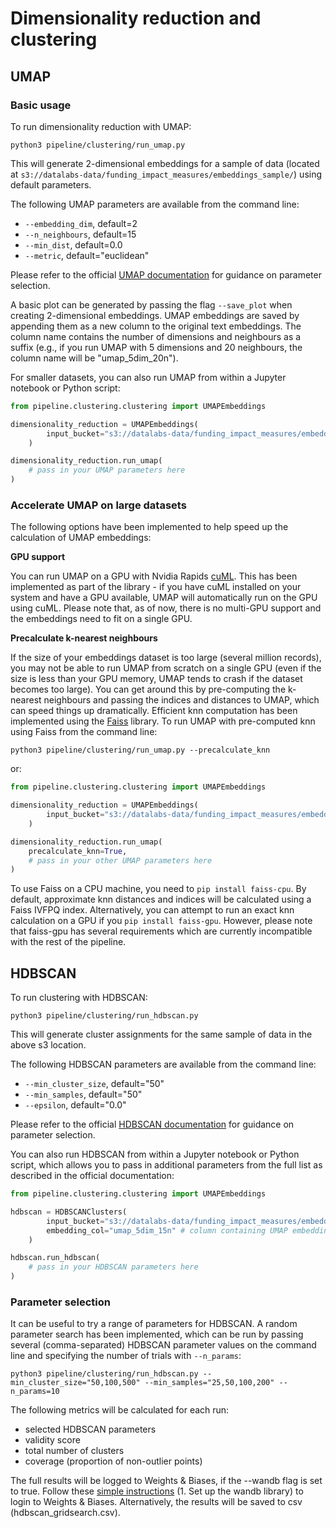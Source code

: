 # Dimensionality reduction and clustering

## UMAP

### Basic usage

To run dimensionality reduction with UMAP:
```
python3 pipeline/clustering/run_umap.py
```
This will generate 2-dimensional embeddings for a sample of data (located at `s3://datalabs-data/funding_impact_measures/embeddings_sample/`) using default parameters.

The following UMAP parameters are available from the command line:
* `--embedding_dim`, default=2
* `--n_neighbours`, default=15
* `--min_dist`, default=0.0
* `--metric`, default="euclidean"

Please refer to the official [UMAP documentation](https://https://umap-learn.readthedocs.io/en/latest/parameters.html) for guidance on parameter selection.

A basic plot can be generated by passing the flag `--save_plot` when creating 2-dimensional embeddings. UMAP embeddings are saved by appending them as a new column to the original text embeddings. The column name contains the number of dimensions and neighbours as a suffix (e.g., if you run UMAP with 5 dimensions and 20 neighbours, the column name will be "umap_5dim_20n").

For smaller datasets, you can also run UMAP from within a Jupyter notebook or Python script:
```python
from pipeline.clustering.clustering import UMAPEmbeddings

dimensionality_reduction = UMAPEmbeddings(
        input_bucket="s3://datalabs-data/funding_impact_measures/embeddings_sample/"
    )

dimensionality_reduction.run_umap(
    # pass in your UMAP parameters here
)
```

### Accelerate UMAP on large datasets

The following options have been implemented to help speed up the calculation of UMAP embeddings:

**GPU support**

You can run UMAP on a GPU with Nvidia Rapids [cuML](https://docs.rapids.ai/api/cuml/stable/). This has been implemented as part of the library - if you have cuML installed on your system and have a GPU available, UMAP will automatically run on the GPU using cuML. Please note that, as of now, there is no multi-GPU support and the embeddings need to fit on a single GPU.

**Precalculate k-nearest neighbours**

If the size of your embeddings dataset is too large (several million records), you may not be able to run UMAP from scratch on a single GPU (even if the size is less than your GPU memory, UMAP tends to crash if the dataset becomes too large). You can get around this by pre-computing the k-nearest neighbours and passing the indices and distances to UMAP, which can speed things up dramatically. Efficient knn computation has been implemented using the [Faiss](https://ai.meta.com/tools/faiss/) library. To run UMAP with pre-computed knn using Faiss from the command line:
```
python3 pipeline/clustering/run_umap.py --precalculate_knn
```
or:
```python
from pipeline.clustering.clustering import UMAPEmbeddings

dimensionality_reduction = UMAPEmbeddings(
        input_bucket="s3://datalabs-data/funding_impact_measures/embeddings_sample/" # s3 path to your embeddings
    )

dimensionality_reduction.run_umap(
    precalculate_knn=True,
    # pass in your other UMAP parameters here
)
```

To use Faiss on a CPU machine, you need to `pip install faiss-cpu`. By default, approximate knn distances and indices will be calculated using a Faiss IVFPQ index. Alternatively, you can attempt to run an exact knn calculation on a GPU if you `pip install faiss-gpu`. However, please note that faiss-gpu has several requirements which are currently incompatible with the rest of the pipeline.

## HDBSCAN

To run clustering with HDBSCAN:
```
python3 pipeline/clustering/run_hdbscan.py
```
This will generate cluster assignments for the same sample of data in the above s3 location.

The following HDBSCAN parameters are available from the command line:
* `--min_cluster_size`, default="50"
* `--min_samples`, default="50"
* `--epsilon`, default="0.0"

Please refer to the official [HDBSCAN documentation](https://hdbscan.readthedocs.io/en/latest/how_hdbscan_works.html) for guidance on parameter selection.

You can also run HDBSCAN from within a Jupyter notebook or Python script, which allows you to pass in additional parameters from the full list as described in the official documentation:

```python
from pipeline.clustering.clustering import UMAPEmbeddings

hdbscan = HDBSCANClusters(
        input_bucket="s3://datalabs-data/funding_impact_measures/embeddings_sample/", # s3 path to your embeddings
        embedding_col="umap_5dim_15n" # column containing UMAP embeddings
    )

hdbscan.run_hdbscan(
    # pass in your HDBSCAN parameters here
)
```

### Parameter selection
It can be useful to try a range of parameters for HDBSCAN. A random parameter search has been implemented, which can be run by passing several (comma-separated) HDBSCAN parameter values on the command line and specifying the number of trials with `--n_params`:

```
python3 pipeline/clustering/run_hdbscan.py --min_cluster_size="50,100,500" --min_samples="25,50,100,200" --n_params=10
```
The following metrics will be calculated for each run:
* selected HDBSCAN parameters
* validity score
* total number of clusters
* coverage (proportion of non-outlier points)

The full results will be logged to Weights & Biases, if the --wandb flag is set to true. Follow these [simple instructions](https://wandb.wellcome-data.org/quickstart?utm_source=app-resource-center&utm_medium=app&utm_term=quickstart) (1. Set up the wandb library) to login to Weights & Biases. Alternatively, the results will be saved to csv (hdbscan_gridsearch.csv).
